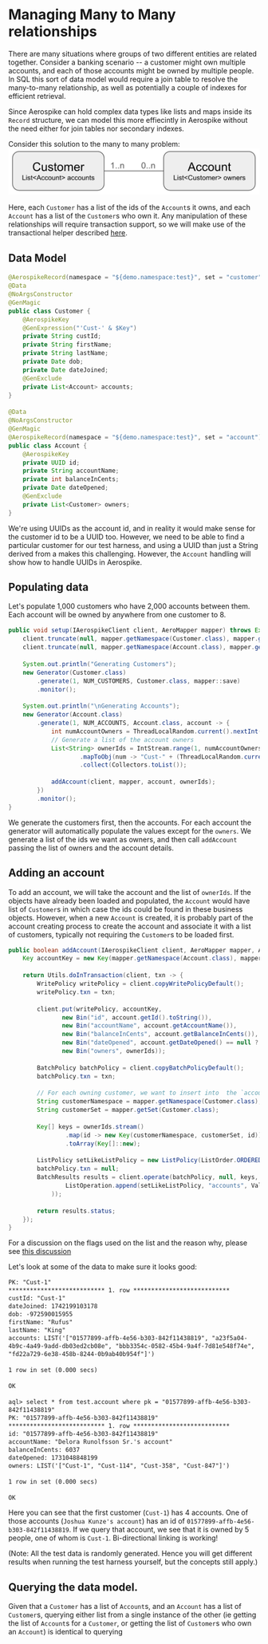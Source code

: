 # Managing Many to Many relationships
There are many situations where groups of two different entities are related together. Consider a banking scenario -- a customer might own multiple accounts, and each of those accounts might be owned by multiple people. In SQL this sort of data model would require a join table to resolve the many-to-many relationship, as well as potentially a couple of indexes for efficient retrieval.

Since Aerospike can hold complex data types like lists and maps inside its `Record` structure, we can model this more effiecintly in Aerospike without the need either for join tables nor secondary indexes.

Consider this solution to the many to many problem:
![Customer to Accounts diagram](../images/many-to-many-erd.png)

Here, each `Customer` has a list of the ids of the `Account`s it owns, and each `Account` has a list of the `Customer`s who own it. Any manipulation of these relationships will require transaction support, so we will make use of the transactional helper described [here](one-to-many-relationships.md#transaction-handling).

## Data Model
```java
@AerospikeRecord(namespace = "${demo.namespace:test}", set = "customer")
@Data
@NoArgsConstructor
@GenMagic
public class Customer {
    @AerospikeKey
    @GenExpression("'Cust-' & $Key")
    private String custId;
    private String firstName;
    private String lastName;
    private Date dob;
    private Date dateJoined;
    @GenExclude
    private List<Account> accounts;
}

@Data
@NoArgsConstructor
@GenMagic
@AerospikeRecord(namespace = "${demo.namespace:test}", set = "account")
public class Account {
    @AerospikeKey
    private UUID id;
    private String accountName;
    private int balanceInCents;
    private Date dateOpened;
    @GenExclude
    private List<Customer> owners;
}
```

We're using UUIDs as the account id, and in reality it would make sense for the customer id to be a UUID too. However, we need to be able to find a particular customer for our test harness, and using a UUID than just a String derived from a makes this challenging. However, the `Account` handling will show how to handle UUIDs in Aerospike. 

## Populating data
Let's populate 1,000 customers who have 2,000 accounts between them. Each account will be owned by anywhere from one customer to 8.
```java
public void setup(IAerospikeClient client, AeroMapper mapper) throws Exception {
    client.truncate(null, mapper.getNamespace(Customer.class), mapper.getSet(Customer.class), null);
    client.truncate(null, mapper.getNamespace(Account.class), mapper.getSet(Account.class), null);
    
    System.out.println("Generating Customers");
    new Generator(Customer.class)
        .generate(1, NUM_CUSTOMERS, Customer.class, mapper::save)
        .monitor();
    
    System.out.println("\nGenerating Accounts");
    new Generator(Account.class)
        .generate(1, NUM_ACCOUNTS, Account.class, account -> {
            int numAccountOwners = ThreadLocalRandom.current().nextInt(1,8);
            // Generate a list of the account owners
            List<String> ownerIds = IntStream.range(1, numAccountOwners+1)
                    .mapToObj(num -> "Cust-" + (ThreadLocalRandom.current().nextInt(NUM_CUSTOMERS) +1))
                    .collect(Collectors.toList());
            
            addAccount(client, mapper, account, ownerIds);
        })
        .monitor();
}
```
We generate the customers first, then the accounts. For each account the generator will automatically populate the values except for the `owners`. We generate a list of the ids we want as owners, and then call `addAccount` passing the list of owners and the account details.

## Adding an account
To add an account, we will take the account and the list of `ownerIds`. If the objects have already been loaded and populated, the `Account` would have list of `Customer`s in which case the ids could be found in these business objects. However, when a new `Account` is created, it is probably part of the account creating process to create the account and associate it with a list of customers, typically not requiring the `Customer`s to be loaded first.

```java
public boolean addAccount(IAerospikeClient client, AeroMapper mapper, Account account, List<String> ownerIds) {
    Key accountKey = new Key(mapper.getNamespace(Account.class), mapper.getSet(Account.class), account.getId().toString());
    
    return Utils.doInTransaction(client, txn -> {
        WritePolicy writePolicy = client.copyWritePolicyDefault();
        writePolicy.txn = txn;
        
        client.put(writePolicy, accountKey, 
               new Bin("id", account.getId().toString()),
               new Bin("accountName", account.getAccountName()),
               new Bin("balanceInCents", account.getBalanceInCents()),
               new Bin("dateOpened", account.getDateOpened() == null ? 0 : account.getDateOpened().getTime()),
               new Bin("owners", ownerIds));
       
        BatchPolicy batchPolicy = client.copyBatchPolicyDefault();
        batchPolicy.txn = txn;
        
        // For each owning customer, we want to insert into  the `accounts` list using set-like behavior
        String customerNamespace = mapper.getNamespace(Customer.class);
        String customerSet = mapper.getSet(Customer.class);

        Key[] keys = ownerIds.stream()
                .map(id -> new Key(customerNamespace, customerSet, id))
                .toArray(Key[]::new);
        
        ListPolicy setLikeListPolicy = new ListPolicy(ListOrder.ORDERED, ListWriteFlags.ADD_UNIQUE | ListWriteFlags.NO_FAIL);
        batchPolicy.txn = null;
        BatchResults results = client.operate(batchPolicy, null, keys, Operation.array(
                ListOperation.append(setLikeListPolicy, "accounts", Value.get(account.getId().toString()))
            ));
        
        return results.status;
    });
}
```
For a discussion on the flags used on the list and the reason why, please see [this discussion](one-to-many-relationships.md#adding-a-listing-to-an-agent)

Let's look at some of the data to make sure it looks good:
```
PK: "Cust-1"
*************************** 1. row ***************************
custId: "Cust-1"
dateJoined: 1742199103178
dob: -972590015955
firstName: "Rufus"
lastName: "King"
accounts: LIST('["01577899-affb-4e56-b303-842f11438819", "a23f5a04-4b9c-4a49-9add-db03ed2cb08e", "bbb3354c-0582-45b4-9a4f-7d81e548f74e", "fd22a729-6e38-458b-8244-0b9ab40b954f"]')

1 row in set (0.000 secs)

OK

aql> select * from test.account where pk = "01577899-affb-4e56-b303-842f11438819"
PK: "01577899-affb-4e56-b303-842f11438819"
*************************** 1. row ***************************
id: "01577899-affb-4e56-b303-842f11438819"
accountName: "Delora Runolfsson Sr.'s account"
balanceInCents: 6037
dateOpened: 1731048848199
owners: LIST('["Cust-1", "Cust-114", "Cust-358", "Cust-847"]')

1 row in set (0.000 secs)

OK
```
Here you can see that the first customer (`Cust-1`) has 4 accounts. One of those accounts (`Joshua Kunze's account`) has an id of `01577899-affb-4e56-b303-842f11438819`. If we query that account, we see that it is owned by 5 people, one of whom is `Cust-1`. Bi-directional linking is working!

(Note: All the test data is randomly generated. Hence you will get different results when running the test harness yourself, but the concepts still apply.)

## Querying the data model.
Given that a `Customer` has a list of `Account`s, and an `Account` has a list of `Customer`s, querying either list from a single instance of the other (ie getting the list of `Account`s for a `Customer`, or getting the list of `Customer`s who own an `Account`) is identical to querying 
